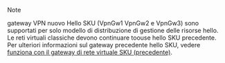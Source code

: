 > [!NOTE]
> gateway VPN nuovo Hello SKU (VpnGw1 VpnGw2 e VpnGw3) sono supportati per solo modello di distribuzione di gestione delle risorse hello. Le reti virtuali classiche devono continuare toouse hello SKU precedente. Per ulteriori informazioni sul gateway precedente hello SKU, vedere [funziona con il gateway di rete virtuale SKU (precedente)](../articles/vpn-gateway/vpn-gateway-about-skus-legacy.md).
